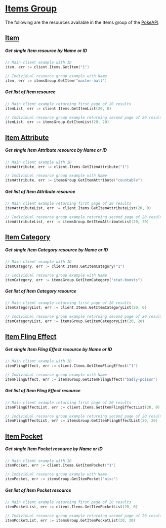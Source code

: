 # [Items Group](https://pokeapi.co/docs/v2#items-section)

The following are the resources available in the Items group of the [PokeAPI](https://pokeapi.co/).

## [Item](https://pokeapi.co/docs/v2#items)

##### Get single Item resource by Name or ID

```go
// Main client example with ID
item, err := client.Items.GetItem("1")

// Individual resource group example with Name
item, err := itemsGroup.GetItem("master-ball")
```

##### Get list of Item resource

```go
// Main client example returning first page of 20 results
itemList, err := client.Items.GetItemList(20, 0)

// Individual resource group example returning second page of 20 results
itemList, err := itemsGroup.GetItemList(20, 20)
```

## [Item Attribute](https://pokeapi.co/docs/v2#item-attributes)

##### Get single Item Attribute resource by Name or ID

```go
// Main client example with ID
itemAttribute, err := client.Items.GetItemAttribute("1")

// Individual resource group example with Name
itemAttribute, err := itemsGroup.GetItemAttribute("countable")
```

##### Get list of Item Attribute resource

```go
// Main client example returning first page of 20 results
itemAttributeList, err := client.Items.GetItemAttributeList(20, 0)

// Individual resource group example returning second page of 20 results
itemAttributeList, err := itemsGroup.GetItemAttributeList(20, 20)
```

## [Item Category](https://pokeapi.co/docs/v2#item-categories)

##### Get single Item Category resource by Name or ID

```go
// Main client example with ID
itemCategory, err := client.Items.GetItemCategory("1")

// Individual resource group example with Name
itemCategory, err := itemsGroup.GetItemCategory("stat-boosts")
```

##### Get list of Item Category resource

```go
// Main client example returning first page of 20 results
itemCategoryList, err := client.Items.GetItemCategoryList(20, 0)

// Individual resource group example returning second page of 20 results
itemCategoryList, err := itemsGroup.GetItemCategoryList(20, 20)
```

## [Item Fling Effect](https://pokeapi.co/docs/v2#item-fling-effects)

##### Get single Item Fling Effect resource by Name or ID

```go
// Main client example with ID
itemFlingEffect, err := client.Items.GetItemFlingEffect("1")

// Individual resource group example with Name
itemFlingEffect, err := itemsGroup.GetItemFlingEffect("badly-poison")
```

##### Get list of Item Fling Effect resource

```go
// Main client example returning first page of 20 results
itemFlingEffectList, err := client.Items.GetItemFlingEffectList(20, 0)

// Individual resource group example returning second page of 20 results
itemFlingEffectList, err := itemsGroup.GetItemFlingEffectList(20, 20)
```

## [Item Pocket](https://pokeapi.co/docs/v2#item-pockets)

##### Get single Item Pocket resource by Name or ID

```go
// Main client example with ID
itemPocket, err := client.Items.GetItemPocket("1")

// Individual resource group example with Name
itemPocket, err := itemsGroup.GetItemPocket("misc")
```

##### Get list of Item Pocket resource

```go
// Main client example returning first page of 20 results
itemPocketList, err := client.Items.GetItemPocketList(20, 0)

// Individual resource group example returning second page of 20 results
itemPocketList, err := itemsGroup.GetItemPocketList(20, 20)
```
